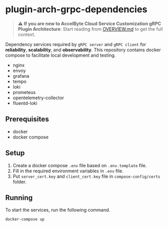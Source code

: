 # plugin-arch-grpc-dependencies

> :warning: **If you are new to AccelByte Cloud Service Customization gRPC Plugin Architecture**: Start reading from [OVERVIEW.md](OVERVIEW.md) to get the full context.

Dependency services required by `gRPC server` and `gRPC client` for **reliability**, **scalability**, and **observability**. This repository contains docker compose to facilitate local development and testing.

- nginx
- envoy
- grafana
- tempo
- loki
- prometeus
- opentelemetry-collector
- fluentd-loki

## Prerequisites

- docker
- docker compose

## Setup

1. Create a docker compose `.env` file based on `.env.template` file. 
2. Fill in the required environment variables in `.env` file.
3. Put `server_cert.key` and `client_cert.key` file in `compose-config/certs` folder.

## Running

To start the services, run the following command.

```
docker-compose up
```
